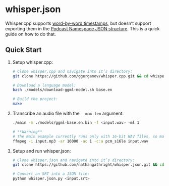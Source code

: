 # whisper.json

Whisper.cpp supports [word-by-word timestamps](https://github.com/ggerganov/whisper.cpp#word-level-timestamp), but doesn’t support exporting them in the [Podcast Namespace JSON structure](https://github.com/Podcastindex-org/podcast-namespace/blob/main/transcripts/transcripts.md#json). This is a quick guide on how to do that.

## Quick Start
1. Setup whisper.cpp:
   ```sh
   # Clone whisper.cpp and navigate into it’s directory:
   git clone https://github.com/ggerganov/whisper.cpp.git && cd whisper.cpp/

   # Download a language model:
   bash ./models/download-ggml-model.sh base.en

   # Build the project:
   make
   ```
1. Transcribe an audio file with the `--max-len` argument:
   ```sh
   ./main -m ./models/ggml-base.en.bin -f <input.wav> -ml 1
   
   # **Warning**
   # The main example currently runs only with 16-bit WAV files, so make sure to convert your input before running the tool. For example, you can use ffmpeg like this:
   ffmpeg -i input.mp3 -ar 16000 -ac 1 -c:a pcm_s16le input.wav
   ```
1. Setup and run whisper.json:
   ```sh
   # Clone whisper.json and navigate into it’s directory:
   git clone https://github.com/nathangathright/whisper.json.git && cd whisper.json/
   
   # Convert an SRT into a JSON file:
   python whisper.json.py <input.srt>
   ```
